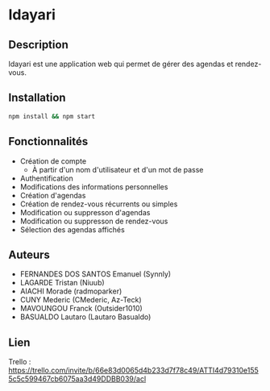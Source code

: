 # Idayari

## Description
Idayari est une application web qui permet de gérer des agendas et rendez-vous.

## Installation
```bash
npm install && npm start 
```

## Fonctionnalités
- Création de compte
    - À partir d'un nom d'utilisateur et d'un mot de passe
- Authentification
- Modifications des informations personnelles
- Création d'agendas
- Création de rendez-vous récurrents ou simples
- Modification ou suppresson d'agendas        
- Modification ou suppresson de rendez-vous 
- Sélection des agendas affichés             

## Auteurs
- FERNANDES DOS SANTOS Emanuel (Synnly)
- LAGARDE Tristan (Niuub)
- AIACHI Morade (radmoparker)
- CUNY Mederic (CMederic, Az-Teck)
- MAVOUNGOU Franck (Outsider1010)
- BASUALDO Lautaro (Lautaro Basualdo)

## Lien
Trello : https://trello.com/invite/b/66e83d0065d4b233d7f78c49/ATTI4d79310e1555c5c599467cb6075aa3d49DDBB039/acl
